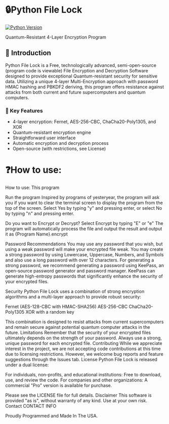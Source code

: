 # 🔒Python File Lock

[![Python Version](https://img.shields.io/badge/python-3.10%2B-blue)](https://www.python.org/downloads/)

Quantum-Resistant 4-Layer Encryption Program

## 📖 Introduction

Python File Lock is a Free, technologically advanced, semi-open-source (program code is viewable) File Encryption and Decryption Software designed to provide exceptional Quantum-resistant security for sensitive data. Utilizing a unique 4-layer Multi-Encryption approach with password HMAC hashing and PBKDF2 deriving, this program offers resistance against attacks from both current and future supercomputers and quantum computers.

### 🔑 Key Features

- 4-layer encryption: Fernet, AES-256-CBC, ChaCha20-Poly1305, and XOR
- Quantum-resistant encryption engine
- Straightforward user interface
- Automatic encryption and decryption process
- Open-source (with restrictions, see License)

# ❓How to use:
How to use:
This program 


Run the program
Inspired by programs of yesteryear, the program will ask you if you want to clear the terminal screen to display the program from the top of the screen. Select Yes by typing "y" and pressing enter, or select No by typing "n" and pressing enter.

Do you want to Encrypt or Decrypt? Select Encrypt by typing "E" or "e"
The program will automatically process the file and output the result and output it as {Program Name}.encrypt

Password Recommendations
You may use any password that you wish, but using a weak password will make your encrypted file weak. You may create a strong password by using Lowercase, Uppercase, Numbers, and Symbols and also use a long password with over 12 characters. For generating a strong password, we recommend generating a password using KeePass, an open-source password generator and password manager. KeePass can generate high-entropy passwords that significantly enhance the security of your encrypted files.

Security
Python File Lock uses a combination of strong encryption algorithms and a multi-layer approach to provide robust security:

Fernet (AES-128-CBC with HMAC-SHA256)
AES-256-CBC
ChaCha20-Poly1305
XOR with a random key

This combination is designed to resist attacks from current supercomputers and remain secure against potential quantum computer attacks in the future.
Limitations
Remember that the security of your encrypted files ultimately depends on the strength of your password. Always use a strong, unique password for each encrypted file.
Contributing
While we appreciate interest in the project, we are not accepting code contributions at this time due to licensing restrictions. However, we welcome bug reports and feature suggestions through the Issues tab.
License
Python File Lock is released under a dual license:

For individuals, non-profits, and educational institutions: Free to download, use, and review the code.
For companies and other organizations: A commercial "Pro" version is available for purchase.

Please see the LICENSE file for full details.
Disclaimer
This software is provided "as is", without warranty of any kind. Use at your own risk.
Contact
CONTACT INFO

Proudly Programmed and Made In The USA.
